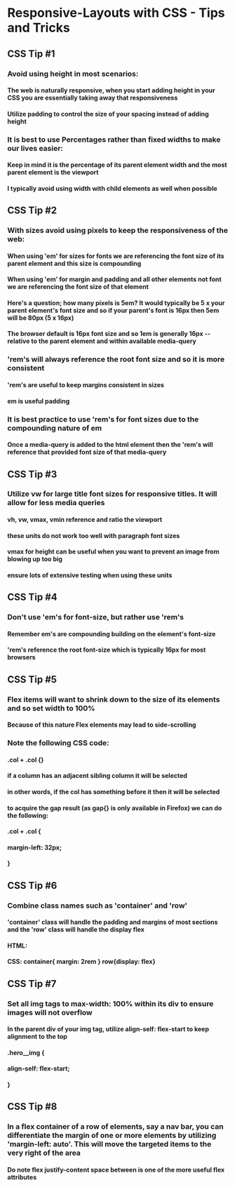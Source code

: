 # Responsive-Layouts with CSS - Tips and Tricks
## CSS Tip #1 
### Avoid using height in most scenarios:
#### The web is naturally responsive, when you start adding height in your CSS you are essentially taking away that responsiveness
#### Utilize padding to control the size of your spacing instead of adding height
### It is best to use Percentages rather than fixed widths to make our lives easier:
#### Keep in mind it is the percentage of its parent element width and the most parent element is the viewport 
#### I typically avoid using width with child elements as well when possible
## CSS Tip #2
### With sizes avoid using pixels to keep the responsiveness of the web:
#### When using 'em' for sizes for fonts we are referencing the font size of its parent element and this size is compounding 
#### When using 'em' for margin and padding and all other elements not font we are referencing the font size of that element 
#### Here's a question; how many pixels is 5em? It would typically be 5 x your parent element's font size and so if your parent's font is 16px then 5em will be 80px (5 x 16px)
#### The browser default is 16px font size and so 1em is generally 16px -- relative to the parent element and within available media-query 
### 'rem's will always reference the root font size and so it is more consistent 
#### 'rem's are useful to keep margins consistent in sizes 
#### em is useful padding 
### It is best practice to use 'rem's for font sizes due to the compounding nature of em
#### Once a media-query is added to the html element then the 'rem's will reference that provided font size of that media-query 
## CSS Tip #3 
### Utilize vw for large title font sizes for responsive titles. It will allow for less media queries 
#### vh, vw, vmax, vmin reference and ratio the viewport 
#### these units do not work too well with paragraph font sizes
#### vmax for height can be useful when you want to prevent an image from blowing up too big 
#### ensure lots of extensive testing when using these units 
## CSS Tip #4
### Don't use 'em's for font-size, but rather use 'rem's
#### Remember em's are compounding building on the element's font-size 
#### 'rem's reference the root font-size which is typically 16px for most browsers 
## CSS Tip #5
### Flex items will want to shrink down to the size of its elements and so set width to 100%
#### Because of this nature Flex elements may lead to side-scrolling 
### Note the following CSS code:
#### .col + .col {}
#### if a column has an adjacent sibling column it will be selected 
#### in other words, if the col has something before it then it will be selected 
#### to acquire the gap result (as gap{} is only available in Firefox) we can do the following:
#### .col + .col {
####    margin-left: 32px; 
#### }
## CSS Tip #6
### Combine class names such as 'container' and 'row' 
#### 'container' class will handle the padding and margins of most sections and the 'row' class will handle the display flex 
#### HTML: <div class="container row"></div>
#### CSS: container{ margin: 2rem } row{display: flex}
## CSS Tip #7
### Set all img tags to max-width: 100% within its div to ensure images will not overflow
#### In the parent div of your img tag, utilize align-self: flex-start to keep alignment to the top
#### .hero__img {
####    align-self: flex-start;
#### }
## CSS Tip #8 
### In a flex container of a row of elements, say a nav bar, you can differentiate the margin of one or more elements by utilizing 'margin-left: auto'. This will move the targeted items to the very right of the area    
#### Do note flex justify-content space between is one of the more useful flex attributes 



